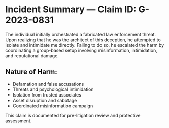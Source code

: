 # Incident Summary — Claim ID: G-2023-0831

The individual initially orchestrated a fabricated law enforcement threat. Upon realizing that he was the architect of this deception, he attempted to isolate and intimidate me directly. Failing to do so, he escalated the harm by coordinating a group-based setup involving misinformation, intimidation, and reputational damage.

## Nature of Harm:
- Defamation and false accusations
- Threats and psychological intimidation
- Isolation from trusted associates
- Asset disruption and sabotage
- Coordinated misinformation campaign

This claim is documented for pre-litigation review and protective assessment.

